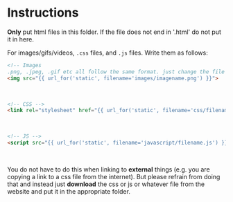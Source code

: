 # Instructions
**Only** put html files in this folder. If the file does not end in '.html' do not put it in here.

For images/gifs/videos, `.css` files, and `.js` files. Write them as follows:
```html
<!-- Images
.png, .jpeg, .gif etc all follow the same format. just change the file extension in the line below -->
<img src="{{ url_for('static', filename='images/imagename.png') }}">
```

<br>

```html
<!-- CSS -->
<link rel="stylesheet" href="{{ url_for('static', filename='css/filename.css') }}">
```

<br>

```html
<!-- JS -->
<script src="{{ url_for('static', filename='javascript/filename.js') }}"></script>
```

<br>

You do not have to do this when linking to **external** things (e.g. you are copying a link to a css file from the internet). But please refrain from doing that and instead just **download** the css or js or whatever file from the website and put it in the appropriate folder.